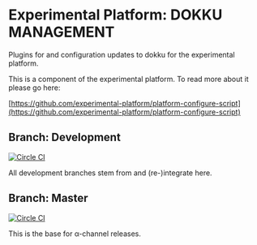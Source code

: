 # Experimental Platform: DOKKU MANAGEMENT

Plugins for and configuration updates to dokku for the experimental platform.

This is a component of the experimental platform. To read more about it please go here:

[https://github.com/experimental-platform/platform-configure-script](https://github.com/experimental-platform/platform-configure-script)


## Branch: Development

[![Circle CI](https://circleci.com/gh/experimental-platform/platform-dokku.svg?style=svg&circle-token=c276eed39a931feb440813f3f699dc051e668f95)](https://circleci.com/gh/experimental-platform/platform-dokku)

All development branches stem from and (re-)integrate here.

## Branch: Master

[![Circle CI](https://circleci.com/gh/experimental-platform/platform-dokku/tree/master.svg?style=svg&circle-token=c276eed39a931feb440813f3f699dc051e668f95)](https://circleci.com/gh/experimental-platform/platform-dokku/tree/master)

This is the base for &alpha;-channel releases.